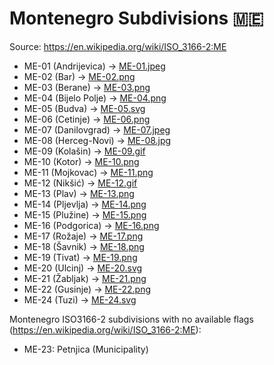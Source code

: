 # Montenegro Subdivisions 🇲🇪

Source: https://en.wikipedia.org/wiki/ISO_3166-2:ME

* ME-01 (Andrijevica) -> [ME-01.jpeg](https://github.com/amckenna41/iso3166-flag-icons/blob/main/iso3166-2-icons/ME/ME-01.jpeg)
* ME-02 (Bar) -> [ME-02.png](https://github.com/amckenna41/iso3166-flag-icons/blob/main/iso3166-2-icons/ME/ME-02.png)
* ME-03 (Berane) -> [ME-03.png](https://github.com/amckenna41/iso3166-flag-icons/blob/main/iso3166-2-icons/ME/ME-03.png)
* ME-04 (Bijelo Polje) -> [ME-04.png](https://github.com/amckenna41/iso3166-flag-icons/blob/main/iso3166-2-icons/ME/ME-04.png)
* ME-05 (Budva) -> [ME-05.svg](https://github.com/amckenna41/iso3166-flag-icons/blob/main/iso3166-2-icons/ME/ME-05.svg)
* ME-06 (Cetinje) -> [ME-06.png](https://github.com/amckenna41/iso3166-flag-icons/blob/main/iso3166-2-icons/ME/ME-06.png)
* ME-07 (Danilovgrad) -> [ME-07.jpeg](https://github.com/amckenna41/iso3166-flag-icons/blob/main/iso3166-2-icons/ME/ME-07.jpeg)
* ME-08 (Herceg-Novi) -> [ME-08.jpg](https://github.com/amckenna41/iso3166-flag-icons/blob/main/iso3166-2-icons/ME/ME-08.jpg)
* ME-09 (Kolašin) -> [ME-09.gif](https://github.com/amckenna41/iso3166-flag-icons/blob/main/iso3166-2-icons/ME/ME-09.gif)
* ME-10 (Kotor) -> [ME-10.png](https://github.com/amckenna41/iso3166-flag-icons/blob/main/iso3166-2-icons/ME/ME-10.png)
* ME-11 (Mojkovac) -> [ME-11.png](https://github.com/amckenna41/iso3166-flag-icons/blob/main/iso3166-2-icons/ME/ME-11.png)
* ME-12 (Nikšić) -> [ME-12.gif](https://github.com/amckenna41/iso3166-flag-icons/blob/main/iso3166-2-icons/ME/ME-12.gif)
* ME-13 (Plav) -> [ME-13.png](https://github.com/amckenna41/iso3166-flag-icons/blob/main/iso3166-2-icons/ME/ME-13.png)
* ME-14 (Pljevlja) -> [ME-14.png](https://github.com/amckenna41/iso3166-flag-icons/blob/main/iso3166-2-icons/ME/ME-14.png)
* ME-15 (Plužine) -> [ME-15.png](https://github.com/amckenna41/iso3166-flag-icons/blob/main/iso3166-2-icons/ME/ME-15.png)
* ME-16 (Podgorica) -> [ME-16.png](https://github.com/amckenna41/iso3166-flag-icons/blob/main/iso3166-2-icons/ME/ME-16.png)
* ME-17 (Rožaje) -> [ME-17.png](https://github.com/amckenna41/iso3166-flag-icons/blob/main/iso3166-2-icons/ME/ME-17.png)
* ME-18 (Šavnik) -> [ME-18.png](https://github.com/amckenna41/iso3166-flag-icons/blob/main/iso3166-2-icons/ME/ME-18.png)
* ME-19 (Tivat) -> [ME-19.png](https://github.com/amckenna41/iso3166-flag-icons/blob/main/iso3166-2-icons/ME/ME-19.png)
* ME-20 (Ulcinj) -> [ME-20.svg](https://github.com/amckenna41/iso3166-flag-icons/blob/main/iso3166-2-icons/ME/ME-20.svg)
* ME-21 (Žabljak) -> [ME-21.png](https://github.com/amckenna41/iso3166-flag-icons/blob/main/iso3166-2-icons/ME/ME-21.png)
* ME-22 (Gusinje) -> [ME-22.png](https://github.com/amckenna41/iso3166-flag-icons/blob/main/iso3166-2-icons/ME/ME-22.png)
* ME-24 (Tuzi) -> [ME-24.svg](https://github.com/amckenna41/iso3166-flag-icons/blob/main/iso3166-2-icons/ME/ME-24.svg)

Montenegro ISO3166-2 subdivisions with no available flags (https://en.wikipedia.org/wiki/ISO_3166-2:ME):

* ME-23: Petnjica (Municipality)